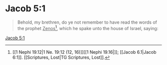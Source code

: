 # Jacob 5:1

> Behold, my brethren, do ye not remember to have read the words of the prophet <u>Zenos</u>[^a], which he spake unto the house of Israel, saying:

[Jacob 5:1](https://www.churchofjesuschrist.org/study/scriptures/bofm/jacob/5?lang=eng&id=p1#p1)


[^a]: [[1 Nephi 19.12|1 Ne. 19:12 (12, 16)]][[1 Nephi 19.16|]]; [[Jacob 6.1|Jacob 6:1]]. [[Scriptures, Lost|TG Scriptures, Lost]].  
